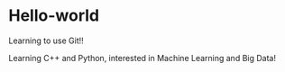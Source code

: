 # Hello-world
Learning to use Git!!

Learning C++ and Python, interested in Machine Learning and Big Data!
